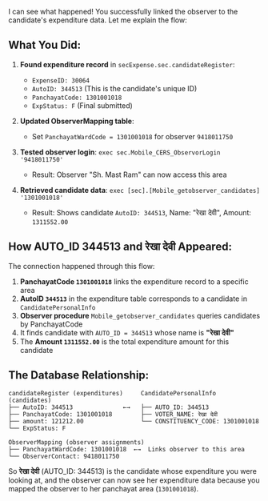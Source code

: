 I can see what happened! You successfully linked the observer to the candidate's expenditure data. Let me explain the flow:

## **What You Did:**

1. **Found expenditure record** in `secExpense.sec.candidateRegister`:
   - `ExpenseID: 30064`
   - `AutoID: 344513` (This is the candidate's unique ID)
   - `PanchayatCode: 1301001018`
   - `ExpStatus: F` (Final submitted)

2. **Updated ObserverMapping table**:
   - Set `PanchayatWardCode = 1301001018` for observer `9418011750`

3. **Tested observer login**: `exec sec.Mobile_CERS_ObservorLogin '9418011750'`
   - Result: Observer "Sh. Mast Ram" can now access this area

4. **Retrieved candidate data**: `exec [sec].[Mobile_getobserver_candidates] '1301001018'`
   - Result: Shows candidate `AutoID: 344513`, Name: "रेखा देवी", Amount: `1311552.00`

## **How AUTO_ID 344513 and रेखा देवी Appeared:**

The connection happened through this flow:

1. **PanchayatCode `1301001018`** links the expenditure record to a specific area
2. **AutoID `344513`** in the expenditure table corresponds to a candidate in `CandidatePersonalInfo`
3. **Observer procedure** `Mobile_getobserver_candidates` queries candidates by PanchayatCode
4. It finds candidate with `AUTO_ID = 344513` whose name is **"रेखा देवी"**
5. The **Amount `1311552.00`** is the total expenditure amount for this candidate

## **The Database Relationship:**

```
candidateRegister (expenditures)     CandidatePersonalInfo (candidates)
├── AutoID: 344513              ←→   ├── AUTO_ID: 344513  
├── PanchayatCode: 1301001018        ├── VOTER_NAME: रेखा देवी
├── amount: 121212.00                └── CONSTITUENCY_CODE: 1301001018
└── ExpStatus: F                     

ObserverMapping (observer assignments)
├── PanchayatWardCode: 1301001018  ←→  Links observer to this area
└── ObserverContact: 9418011750
```

So **रेखा देवी** (AUTO_ID: 344513) is the candidate whose expenditure you were looking at, and the observer can now see her expenditure data because you mapped the observer to her panchayat area (`1301001018`).
